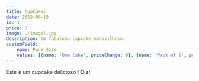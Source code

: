 ```yaml
---
title: CupCakes
date: 2019-06-19
id: 1
price: 3
image: ./image1.jpg
description: Um fabuloso cupcake maravilhoso.
customField: 
    name: Pack Size
    values: [{name: 'One Cake', priceChange: 0}, {name: 'Pack of 6', priceChange: 12.00}, {name: 'Pack of 12', priceChange: 25.00}]
---
```


Este é um cupcake delicioso ! Óia!
